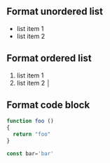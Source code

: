 ## Format unordered list

* list item 1
* list item 2

## Format ordered list

1) list item 1
2) list item 2
│

## Format code block

```javascript
function foo ()
{
  return "foo"
}

const bar='bar'
```
